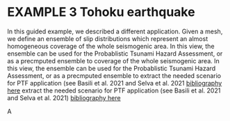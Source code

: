 # EXAMPLE 3 Tohoku earthquake

In this guided example, we described a different application. Given a mesh, we define an ensemble of slip distributions which represent an almost homogeneous 
coverage of the whole seismogenic area. In this view, the ensemble can be used for the Probablistic Tsunami Hazard Assessment, or as a precmputed ensemble to	coverage of the whole seismogenic area. In this view, the ensemble can be used for the Probablistic Tsunami Hazard Assessment, or as a precmputed ensemble to
extract the needed scenario for PTF application (see Basili et al. 2021 and Selva et al. 2021 [bibliography here](https://github.com/antonioscalaunina/ANTI-FASc/blob/main/README.md)	extract the needed scenario for PTF application (see Basili et al. 2021 and Selva et al. 2021) [bibliography here](https://github.com/antonioscalaunina/ANTI-FASc/blob/main/README.md)


A

